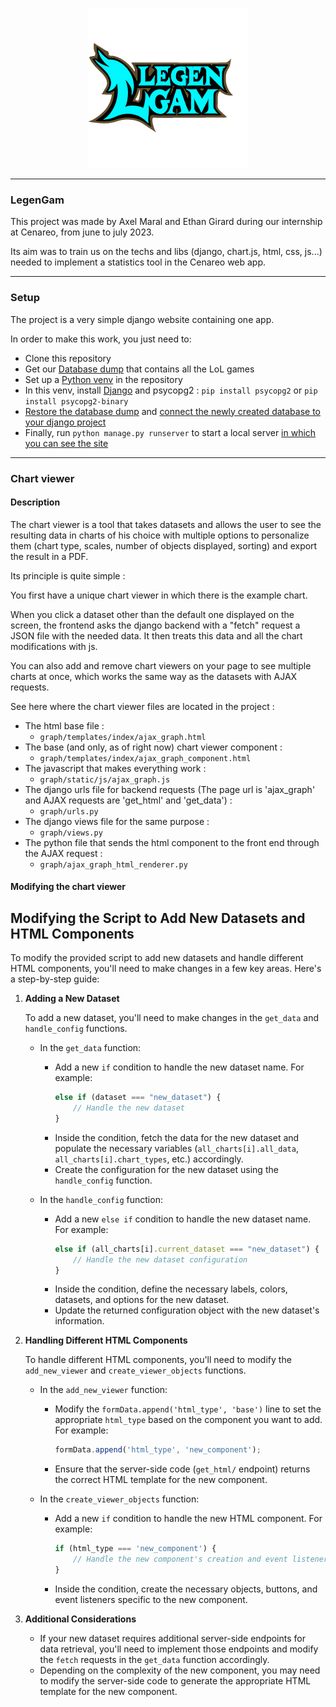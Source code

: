 <p align="center">
<img alt="logo" src="./graph/static/LogoChart.png" width="256" height="256">
</p>

--- 
### LegenGam

This project was made by Axel Maral and Ethan Girard during our internship at Cenareo,
from june to july 2023.

Its aim was to train us on the techs and libs (django, chart.js, html, css, js...) 
needed to implement a statistics tool in the Cenareo web app.

---

### Setup

The project is a very simple django website containing one app.

In order to make this work, you just need to:
- Clone this repository
- Get our [Database dump](https://drive.google.com/file/d/1H-V_T0W8le9wx4lmS4wzHFle3vnip9g0/view?usp=sharing) that contains all the LoL games
- Set up a [Python venv](https://www.w3schools.com/django/django_create_virtual_environment.php) in the repository
- In this venv, install [Django](https://www.w3schools.com/django/django_install_django.php) and psycopg2 : ```pip install psycopg2``` or ```pip install psycopg2-binary```
- [Restore the database dump](https://www.postgresql.org/docs/current/backup-dump.html) and [connect the newly created database to your django project](https://docs.djangoproject.com/en/4.2/ref/databases/#postgresql-notes)
- Finally, run ```python manage.py runserver``` to start a local server [in which you can see the site](http://127.0.0.1:8000/home/)

---

### Chart viewer

#### Description

The chart viewer is a tool that takes datasets and allows the user to see the resulting data in charts 
of his choice with multiple options to personalize them (chart type, scales, number of objects displayed, sorting) and export 
the result in a PDF.

Its principle is quite simple : 

You first have a unique chart viewer in which there is the example chart.

When you click a dataset other than the default one displayed on the screen, 
the frontend asks the django backend with a "fetch" request a JSON file with the needed data. It then treats this data
and all the chart modifications with js.

You can also add and remove chart viewers on your page to see multiple charts at once, which works the same way as the
datasets with AJAX requests.

See here where the chart viewer files are located in the project :
- The html base file : 
  - ```graph/templates/index/ajax_graph.html```
- The base (and only, as of right now) chart viewer component : 
  - ```graph/templates/index/ajax_graph_component.html```
- The javascript that makes everything work : 
  - ```graph/static/js/ajax_graph.js```
- The django urls file for backend requests (The page url is 'ajax_graph' and AJAX requests are 'get_html' and 'get_data') : 
  - ```graph/urls.py``` 
- The django views file for the same purpose : 
  - ```graph/views.py```
- The python file that sends the html component to the front end through the AJAX request : 
  - ```graph/ajax_graph_html_renderer.py```

#### Modifying the chart viewer

## Modifying the Script to Add New Datasets and HTML Components

To modify the provided script to add new datasets and handle different HTML components, you'll need to make changes in a few key areas. Here's a step-by-step guide:

1. **Adding a New Dataset**

   To add a new dataset, you'll need to make changes in the `get_data` and `handle_config` functions.

   - In the `get_data` function:
     - Add a new `if` condition to handle the new dataset name. For example:
       ```javascript
       else if (dataset === "new_dataset") {
           // Handle the new dataset
       }
       ```
     - Inside the condition, fetch the data for the new dataset and populate the necessary variables (`all_charts[i].all_data`, `all_charts[i].chart_types`, etc.) accordingly.
     - Create the configuration for the new dataset using the `handle_config` function.

   - In the `handle_config` function:
     - Add a new `else if` condition to handle the new dataset name. For example:
       ```javascript
       else if (all_charts[i].current_dataset === "new_dataset") {
           // Handle the new dataset configuration
       }
       ```
     - Inside the condition, define the necessary labels, colors, datasets, and options for the new dataset.
     - Update the returned configuration object with the new dataset's information.

2. **Handling Different HTML Components**

   To handle different HTML components, you'll need to modify the `add_new_viewer` and `create_viewer_objects` functions.

   - In the `add_new_viewer` function:
     - Modify the `formData.append('html_type', 'base')` line to set the appropriate `html_type` based on the component you want to add. For example:
       ```javascript
       formData.append('html_type', 'new_component');
       ```
     - Ensure that the server-side code (`get_html/` endpoint) returns the correct HTML template for the new component.

   - In the `create_viewer_objects` function:
     - Add a new `if` condition to handle the new HTML component. For example:
       ```javascript
       if (html_type === 'new_component') {
           // Handle the new component's creation and event listeners
       }
       ```
     - Inside the condition, create the necessary objects, buttons, and event listeners specific to the new component.

3. **Additional Considerations**

   - If your new dataset requires additional server-side endpoints for data retrieval, you'll need to implement those endpoints and modify the `fetch` requests in the `get_data` function accordingly.
   - Depending on the complexity of the new component, you may need to modify the server-side code to generate the appropriate HTML template for the new component.


